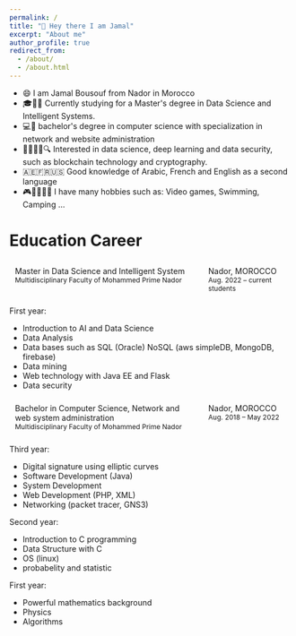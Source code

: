 ```yaml
---
permalink: /
title: "👋 Hey there I am Jamal"
excerpt: "About me"
author_profile: true
redirect_from: 
  - /about/
  - /about.html
---
```


<ul>
  <li>😄 I am Jamal Bousouf from Nador in Morocco</li>
  <li>🎓👨‍🎓 Currently studying for a Master's degree in Data Science and Intelligent Systems.</li>
  <li>💻🔬 bachelor's degree in computer science with specialization in network and website administration</li>
  <li>🤖💬📡🌐🔍 Interested in data science, deep learning and data security, such as blockchain technology and cryptography.</li>
  <li> 🇦🇪🇫🇷🇺🇸 Good knowledge of Arabic, French and English as a second language</li>
  <li> 🎮🚴‍♂️🏊‍♂️ I have many hobbies such as: Video games, Swimming, Camping ...</li>
</ul>

Education Career
======

<div style="display: flex;">
  <div style="width: 70%; height: auto; margin: 10px;">Master in Data Science and Intelligent System<br><span style="font-size: 12px;">Multidisciplinary Faculty of Mohammed Prime Nador</span></div>
  <div style="width: 30%; height: auto; margin: 10px;">
  Nador, MOROCCO<br>
  <span style="font-size: 12px;">Aug. 2022 – current students</span>
</div>
</div>

First year:
<ul>
  <li>Introduction to AI and Data Science</li>
  <li>Data Analysis</li>
  <li>Data bases such as SQL (Oracle) NoSQL (aws simpleDB, MongoDB, firebase)</li>
  <li>Data mining</li>
  <li>Web technology with Java EE and Flask</li>
  <li>Data security</li>
</ul>


<div style="display: flex;">
  <div style="width: 70%; height: auto; margin: 10px;">Bachelor in Computer Science, Network and web system administration<br><span style="font-size: 12px;">Multidisciplinary Faculty of Mohammed Prime Nador</span></div>
  <div style="width: 30%; height: auto; margin: 10px;">
  Nador, MOROCCO<br>
  <span style="font-size: 12px;">Aug. 2018 – May 2022</span>
</div>
</div>

Third year:
<ul>
  <li>Digital signature using elliptic curves</li>
  <li>Software Development (Java)</li>
  <li>System Development</li>
  <li>Web Development (PHP, XML)</li>
  <li>Networking (packet tracer, GNS3)</li>
</ul>

Second year:
<ul>
  <li>Introduction to C programming</li>
  <li>Data Structure with C</li>
  <li>OS (linux)</li>
  <li>probabelity and statistic</li>
</ul>

First year:
<ul>
  <li>Powerful mathematics background</li>
  <li>Physics</li>
  <li>Algorithms</li>
</ul>